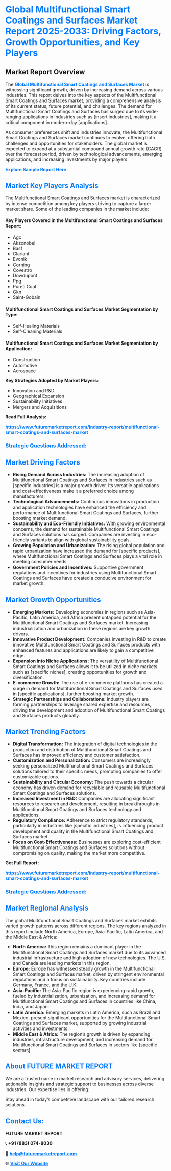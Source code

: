 <h1 style="color: #007BFF;">Global Multifunctional Smart Coatings and Surfaces Market Report 2025-2033: Driving Factors, Growth Opportunities, and Key Players</h1>

<section id="overview">
<h2>Market Report Overview</h2>
<p>The <a href="https://www.futuremarketreport.com/industry-report/multifunctional-smart-coatings-and-surfaces-market" style="color: #007BFF; text-decoration: none;"><strong>Global Multifunctional Smart Coatings and Surfaces Market</strong></a> is witnessing significant growth, driven by increasing demand across various industries. This report delves into the key aspects of the Multifunctional Smart Coatings and Surfaces market, providing a comprehensive analysis of its current status, future potential, and challenges. The demand for Multifunctional Smart Coatings and Surfaces has surged due to its wide-ranging applications in industries such as [insert industries], making it a critical component in modern-day [applications].</p>
<p>As consumer preferences shift and industries innovate, the Multifunctional Smart Coatings and Surfaces market continues to evolve, offering both challenges and opportunities for stakeholders. The global market is expected to expand at a substantial compound annual growth rate (CAGR) over the forecast period, driven by technological advancements, emerging applications, and increasing investments by major players.</p>
</section>

<section id="overview">
<p><a href="https://www.futuremarketreport.com/request-sample/reportId=31414" style="color: #007BFF; text-decoration: none;"><strong>Explore Sample Report Here</strong></a></p>
</section>

<section id="key-players">
<h2 style="color: #007BFF;">Market Key Players Analysis</h2>
<p>The Multifunctional Smart Coatings and Surfaces market is characterized by intense competition among key players striving to capture a larger market share. Some of the leading companies in the market include:</p>
<h4>Key Players Covered in the Multifunctional Smart Coatings and Surfaces Report:</h4>
<ul><li>Agc</li><li>Akzonobel</li><li>Basf</li><li>Clariant</li><li>Evonik</li><li>Corning</li><li>Covestro</li><li>Dowdupont</li><li>Ppg</li><li>Pureti Coat</li><li>Gkn</li><li>Saint-Gobain</li></ul>
<h4>Multifunctional Smart Coatings and Surfaces Market Segmentation by Type:</h4>
<ul><li>Self-Healing Materials</li><li>Self-Cleaning Materials</li></ul>

<h4>Multifunctional Smart Coatings and Surfaces Market Segmentation by Application:</h4>
<ul><li>Construction</li><li>Automotive</li><li>Aerospace</li></ul>
<p><strong>Key Strategies Adopted by Market Players:</strong></p>
<ul>
<li>Innovation and R&D</li>
<li>Geographical Expansion</li>
<li>Sustainability Initiatives</li>
<li>Mergers and Acquisitions</li>
</ul>
</section>

<section>
<p><strong>Read Full Analysis: </strong></p><a href="https://www.futuremarketreport.com/industry-report/multifunctional-smart-coatings-and-surfaces-market" style="color: #007BFF; text-decoration: none;"><strong>https://www.futuremarketreport.com/industry-report/multifunctional-smart-coatings-and-surfaces-market</strong></a>
<h3 style="color: #007BFF;">Strategic Questions Addressed:</h3>
</section>

<section id="driving-factors">
<h2 style="color: #007BFF;">Market Driving Factors</h2>
<ul>
<li><strong>Rising Demand Across Industries:</strong> The increasing adoption of Multifunctional Smart Coatings and Surfaces in industries such as [specific industries] is a major growth driver. Its versatile applications and cost-effectiveness make it a preferred choice among manufacturers.</li>
<li><strong>Technological Advancements:</strong> Continuous innovations in production and application technologies have enhanced the efficiency and performance of Multifunctional Smart Coatings and Surfaces, further boosting market demand.</li>
<li><strong>Sustainability and Eco-Friendly Initiatives:</strong> With growing environmental concerns, the demand for sustainable Multifunctional Smart Coatings and Surfaces solutions has surged. Companies are investing in eco-friendly variants to align with global sustainability goals.</li>
<li><strong>Growing Population and Urbanization:</strong> The rising global population and rapid urbanization have increased the demand for [specific products], where Multifunctional Smart Coatings and Surfaces plays a vital role in meeting consumer needs.</li>
<li><strong>Government Policies and Incentives:</strong> Supportive government regulations and incentives for industries using Multifunctional Smart Coatings and Surfaces have created a conducive environment for market growth.</li>
</ul>
</section>

<section id="growth-opportunities">
<h2 style="color: #007BFF;">Market Growth Opportunities</h2>
<ul>
<li><strong>Emerging Markets:</strong> Developing economies in regions such as Asia-Pacific, Latin America, and Africa present untapped potential for the Multifunctional Smart Coatings and Surfaces market. Increasing industrialization and urbanization in these regions are key growth drivers.</li>
<li><strong>Innovative Product Development:</strong> Companies investing in R&D to create innovative Multifunctional Smart Coatings and Surfaces products with enhanced features and applications are likely to gain a competitive edge.</li>
<li><strong>Expansion into Niche Applications:</strong> The versatility of Multifunctional Smart Coatings and Surfaces allows it to be utilized in niche markets such as [specific niches], creating opportunities for growth and diversification.</li>
<li><strong>E-commerce Growth:</strong> The rise of e-commerce platforms has created a surge in demand for Multifunctional Smart Coatings and Surfaces used in [specific applications], further boosting market growth.</li>
<li><strong>Strategic Partnerships and Collaborations:</strong> Industry players are forming partnerships to leverage shared expertise and resources, driving the development and adoption of Multifunctional Smart Coatings and Surfaces products globally.</li>
</ul>
</section>

<section id="trending-factors">
<h2 style="color: #007BFF;">Market Trending Factors</h2>
<ul>
<li><strong>Digital Transformation:</strong> The integration of digital technologies in the production and distribution of Multifunctional Smart Coatings and Surfaces has improved efficiency and customer satisfaction.</li>
<li><strong>Customization and Personalization:</strong> Consumers are increasingly seeking personalized Multifunctional Smart Coatings and Surfaces solutions tailored to their specific needs, prompting companies to offer customizable options.</li>
<li><strong>Sustainability and Circular Economy:</strong> The push towards a circular economy has driven demand for recyclable and reusable Multifunctional Smart Coatings and Surfaces solutions.</li>
<li><strong>Increased Investment in R&D:</strong> Companies are allocating significant resources to research and development, resulting in breakthroughs in Multifunctional Smart Coatings and Surfaces technology and applications.</li>
<li><strong>Regulatory Compliance:</strong> Adherence to strict regulatory standards, particularly in industries like [specific industries], is influencing product development and quality in the Multifunctional Smart Coatings and Surfaces market.</li>
<li><strong>Focus on Cost-Effectiveness:</strong> Businesses are exploring cost-efficient Multifunctional Smart Coatings and Surfaces solutions without compromising on quality, making the market more competitive.</li>
</ul>
</section>

<section>
<p><strong>Get Full Report: </strong></p><a href="https://www.futuremarketreport.com/industry-report/multifunctional-smart-coatings-and-surfaces-market" style="color: #007BFF; text-decoration: none;"><strong>https://www.futuremarketreport.com/industry-report/multifunctional-smart-coatings-and-surfaces-market</strong></a>
<h3 style="color: #007BFF;">Strategic Questions Addressed:</h3>
</section>


<section id="regional-analysis">
<h2 style="color: #007BFF;">Market Regional Analysis</h2>
<p>The global Multifunctional Smart Coatings and Surfaces market exhibits varied growth patterns across different regions. The key regions analyzed in this report include North America, Europe, Asia-Pacific, Latin America, and the Middle East & Africa:</p>
<ul>
<li><strong>North America:</strong> This region remains a dominant player in the Multifunctional Smart Coatings and Surfaces market due to its advanced industrial infrastructure and high adoption of new technologies. The U.S. and Canada are leading markets in this region.</li>
<li><strong>Europe:</strong> Europe has witnessed steady growth in the Multifunctional Smart Coatings and Surfaces market, driven by stringent environmental regulations and a focus on sustainability. Key countries include Germany, France, and the U.K.</li>
<li><strong>Asia-Pacific:</strong> The Asia-Pacific region is experiencing rapid growth, fueled by industrialization, urbanization, and increasing demand for Multifunctional Smart Coatings and Surfaces in countries like China, India, and Japan.</li>
<li><strong>Latin America:</strong> Emerging markets in Latin America, such as Brazil and Mexico, present significant opportunities for the Multifunctional Smart Coatings and Surfaces market, supported by growing industrial activities and investments.</li>
<li><strong>Middle East & Africa:</strong> The region’s growth is driven by expanding industries, infrastructure development, and increasing demand for Multifunctional Smart Coatings and Surfaces in sectors like [specific sectors].</li>
</ul>
</section>

<footer>
<h2 style="color: #007BFF;">About FUTURE MARKET REPORT</h2>
<p>We are a trusted name in market research and advisory services, delivering actionable insights and strategic support to businesses across diverse industries. Our expertise lies in offering:</p>

<p>Stay ahead in today’s competitive landscape with our tailored research solutions.</p>

<h2 style="color: #007BFF;">Contact Us:</h2>
<p><strong>FUTURE MARKET REPORT</strong></p>
<p>📞 <strong>+91 (883) 074-8030</strong></p>
<p>📧 <strong><a href="mailto:help@futuremarketreport.com" style="color: #007BFF;">help@futuremarketreport.com</a></strong></p>
<p>🌐 <strong><a href="https://www.futuremarketreport.com/" style="color: #007BFF;">Visit Our Website</a></strong></p>
</footer>